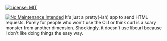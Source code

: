[![License: MIT](https://img.shields.io/badge/License-MIT-yellow.svg)](https://opensource.org/licenses/MIT)

 [![No Maintenance Intended](http://unmaintained.tech/badge.svg)](http://unmaintained.tech/) It's just a pretty(-ish) app to send HTML requests. Purely for people who won't use the CLI or think curl is a scary monster from another dimension. Shockingly, it doesn't use libcurl because I don't like doing things the easy way.
